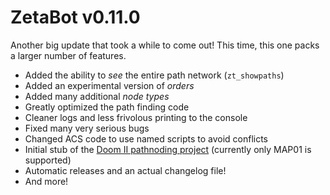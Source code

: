 # ZetaBot v0.11.0

Another big update that took a while to come out! This time,
this one packs a larger number of features.

 * Added the ability to _see_ the entire path network (`zt_showpaths`)
 * Added an experimental version of _orders_
 * Added many additional _node types_
 * Greatly optimized the path finding code
 * Cleaner logs and less frivolous printing to the console
 * Fixed many very serious bugs
 * Changed ACS code to use named scripts to avoid conflicts
 * Initial stub of the [Doom II pathnoding project](../nodes/Doom2_MAP01.txt) (currently only MAP01 is supported)
 * Automatic releases and an actual changelog file!
 * And more!
